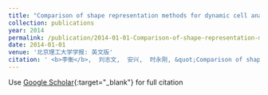 ```yaml
---
title: "Comparison of shape representation methods for dynamic cell analysis"
collection: publications
year: 2014
permalink: /publication/2014-01-01-Comparison-of-shape-representation-methods-for-dynamic-cell-analysis
date: 2014-01-01
venue: '北京理工大学学报: 英文版'
citation: ' <b>李衡</b>,  刘志文,  安兴,  时永刚, &quot;Comparison of shape representation methods for dynamic cell analysis.&quot; 北京理工大学学报: 英文版, 2014.'
---
```

Use [Google Scholar](https://scholar.google.com/scholar?q=Comparison+of+shape+representation+methods+for+dynamic+cell+analysis){:target="_blank"} for full citation